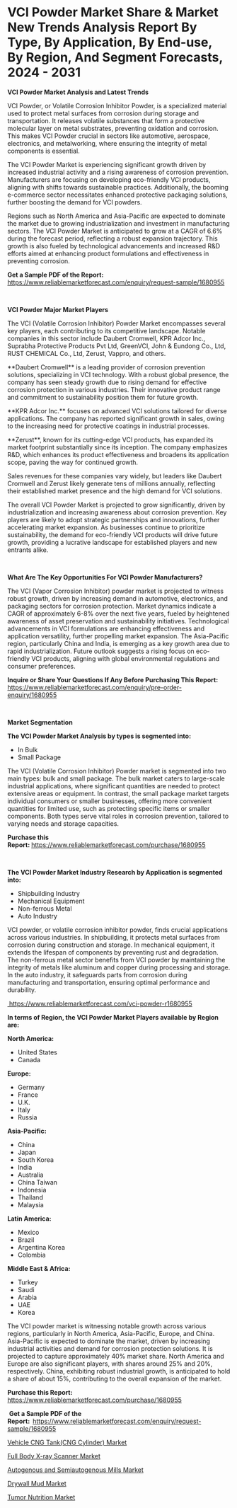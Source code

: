 <p><h1>VCI Powder Market Share & Market New Trends Analysis Report By Type, By Application, By End-use, By Region, And Segment Forecasts, 2024 - 2031</h1></p><p><strong>VCI Powder Market Analysis and Latest Trends</strong></p>
<p><p>VCI Powder, or Volatile Corrosion Inhibitor Powder, is a specialized material used to protect metal surfaces from corrosion during storage and transportation. It releases volatile substances that form a protective molecular layer on metal substrates, preventing oxidation and corrosion. This makes VCI Powder crucial in sectors like automotive, aerospace, electronics, and metalworking, where ensuring the integrity of metal components is essential.</p><p>The VCI Powder Market is experiencing significant growth driven by increased industrial activity and a rising awareness of corrosion prevention. Manufacturers are focusing on developing eco-friendly VCI products, aligning with shifts towards sustainable practices. Additionally, the booming e-commerce sector necessitates enhanced protective packaging solutions, further boosting the demand for VCI powders.</p><p>Regions such as North America and Asia-Pacific are expected to dominate the market due to growing industrialization and investment in manufacturing sectors. The VCI Powder Market is anticipated to grow at a CAGR of 6.6% during the forecast period, reflecting a robust expansion trajectory. This growth is also fueled by technological advancements and increased R&D efforts aimed at enhancing product formulations and effectiveness in preventing corrosion.</p></p>
<p><strong>Get a Sample PDF of the Report:&nbsp;</strong> <a href="https://www.reliablemarketforecast.com/enquiry/request-sample/1680955?utm_campaign=1169&utm_medium=2&utm_source=Github&utm_content=ia&utm_term=12102024&utm_id=vci-powder">https://www.reliablemarketforecast.com/enquiry/request-sample/1680955</a></p>
<p>&nbsp;</p>
<p><strong>VCI Powder Major Market Players</strong></p>
<p><p>The VCI (Volatile Corrosion Inhibitor) Powder Market encompasses several key players, each contributing to its competitive landscape. Notable companies in this sector include Daubert Cromwell, KPR Adcor Inc., Suprabha Protective Products Pvt Ltd, GreenVCI, John & Eundong Co., Ltd, RUST CHEMICAL Co., Ltd, Zerust, Vappro, and others.</p><p>**Daubert Cromwell** is a leading provider of corrosion prevention solutions, specializing in VCI technology. With a robust global presence, the company has seen steady growth due to rising demand for effective corrosion protection in various industries. Their innovative product range and commitment to sustainability position them for future growth.</p><p>**KPR Adcor Inc.** focuses on advanced VCI solutions tailored for diverse applications. The company has reported significant growth in sales, owing to the increasing need for protective coatings in industrial processes.</p><p>**Zerust**, known for its cutting-edge VCI products, has expanded its market footprint substantially since its inception. The company emphasizes R&D, which enhances its product effectiveness and broadens its application scope, paving the way for continued growth.</p><p>Sales revenues for these companies vary widely, but leaders like Daubert Cromwell and Zerust likely generate tens of millions annually, reflecting their established market presence and the high demand for VCI solutions.</p><p>The overall VCI Powder Market is projected to grow significantly, driven by industrialization and increasing awareness about corrosion prevention. Key players are likely to adopt strategic partnerships and innovations, further accelerating market expansion. As businesses continue to prioritize sustainability, the demand for eco-friendly VCI products will drive future growth, providing a lucrative landscape for established players and new entrants alike.</p></p>
<p>&nbsp;</p>
<p><strong>What Are The Key Opportunities For VCI Powder Manufacturers?</strong></p>
<p><p>The VCI (Vapor Corrosion Inhibitor) powder market is projected to witness robust growth, driven by increasing demand in automotive, electronics, and packaging sectors for corrosion protection. Market dynamics indicate a CAGR of approximately 6-8% over the next five years, fueled by heightened awareness of asset preservation and sustainability initiatives. Technological advancements in VCI formulations are enhancing effectiveness and application versatility, further propelling market expansion. The Asia-Pacific region, particularly China and India, is emerging as a key growth area due to rapid industrialization. Future outlook suggests a rising focus on eco-friendly VCI products, aligning with global environmental regulations and consumer preferences.</p></p>
<p><strong>Inquire or Share Your Questions If Any Before Purchasing This Report:</strong> <a href="https://www.reliablemarketforecast.com/enquiry/pre-order-enquiry/1680955?utm_campaign=1169&utm_medium=2&utm_source=Github&utm_content=ia&utm_term=12102024&utm_id=vci-powder">https://www.reliablemarketforecast.com/enquiry/pre-order-enquiry/1680955</a></p>
<p>&nbsp;</p>
<p><strong>Market Segmentation</strong></p>
<p><strong>The VCI Powder Market Analysis by types is segmented into:</strong></p>
<p><ul><li>In Bulk</li><li>Small Package</li></ul></p>
<p><p>The VCI (Volatile Corrosion Inhibitor) Powder market is segmented into two main types: bulk and small package. The bulk market caters to large-scale industrial applications, where significant quantities are needed to protect extensive areas or equipment. In contrast, the small package market targets individual consumers or smaller businesses, offering more convenient quantities for limited use, such as protecting specific items or smaller components. Both types serve vital roles in corrosion prevention, tailored to varying needs and storage capacities.</p></p>
<p><strong>Purchase this Report:&nbsp;</strong><a href="https://www.reliablemarketforecast.com/purchase/1680955?utm_campaign=1169&utm_medium=2&utm_source=Github&utm_content=ia&utm_term=12102024&utm_id=vci-powder">https://www.reliablemarketforecast.com/purchase/1680955</a></p>
<p>&nbsp;</p>
<p><strong>The VCI Powder Market Industry Research by Application is segmented into:</strong></p>
<p><ul><li>Shipbuilding Industry</li><li>Mechanical Equipment</li><li>Non-ferrous Metal</li><li>Auto Industry</li></ul></p>
<p><p>VCI powder, or volatile corrosion inhibitor powder, finds crucial applications across various industries. In shipbuilding, it protects metal surfaces from corrosion during construction and storage. In mechanical equipment, it extends the lifespan of components by preventing rust and degradation. The non-ferrous metal sector benefits from VCI powder by maintaining the integrity of metals like aluminum and copper during processing and storage. In the auto industry, it safeguards parts from corrosion during manufacturing and transportation, ensuring optimal performance and durability.</p></p>
<p><a href="https://www.reliablemarketforecast.com/vci-powder-r1680955?utm_campaign=1169&utm_medium=2&utm_source=Github&utm_content=ia&utm_term=12102024&utm_id=vci-powder">&nbsp;https://www.reliablemarketforecast.com/vci-powder-r1680955</a></p>
<p><strong>In terms of Region, the VCI Powder Market Players available by Region are:</strong></p>
<p>
    <p> <strong> North America: </strong>
        <ul>
            <li>United States</li>
            <li>Canada</li>
        </ul>
        </p> 
    <p> <strong> Europe: </strong>
        <ul>
            <li>Germany</li>
            <li>France</li>
            <li>U.K.</li>
            <li>Italy</li>
            <li>Russia</li>
        </ul>
        </p> 
    <p> <strong> Asia-Pacific: </strong>
        <ul>
            <li>China</li>
            <li>Japan</li>
            <li>South Korea</li>
            <li>India</li>
            <li>Australia</li>
            <li>China Taiwan</li>
            <li>Indonesia</li>
            <li>Thailand</li>
            <li>Malaysia</li>
        </ul>
        </p> 
    <p> <strong> Latin America: </strong>
        <ul>
            <li>Mexico</li>
            <li>Brazil</li>
            <li>Argentina Korea</li>
            <li>Colombia</li>
        </ul>
        </p> 
    <p> <strong> Middle East & Africa: </strong>
        <ul>
            <li>Turkey</li>
            <li>Saudi</li>
            <li>Arabia</li>
            <li>UAE</li>
            <li>Korea</li>
        </ul>
    </p>
    </p>
<p><p>The VCI powder market is witnessing notable growth across various regions, particularly in North America, Asia-Pacific, Europe, and China. Asia-Pacific is expected to dominate the market, driven by increasing industrial activities and demand for corrosion protection solutions. It is projected to capture approximately 40% market share. North America and Europe are also significant players, with shares around 25% and 20%, respectively. China, exhibiting robust industrial growth, is anticipated to hold a share of about 15%, contributing to the overall expansion of the market.</p></p>
<p><strong>Purchase this Report: </strong><a href="https://www.reliablemarketforecast.com/purchase/1680955?utm_campaign=1169&utm_medium=2&utm_source=Github&utm_content=ia&utm_term=12102024&utm_id=vci-powder">https://www.reliablemarketforecast.com/purchase/1680955</a></p>
<p>&nbsp;<strong>Get a Sample PDF of the Report:&nbsp;&nbsp;</strong><a href="https://www.reliablemarketforecast.com/enquiry/request-sample/1680955?utm_campaign=1169&utm_medium=2&utm_source=Github&utm_content=ia&utm_term=12102024&utm_id=vci-powder">https://www.reliablemarketforecast.com/enquiry/request-sample/1680955</a></p>
<p><strong></strong></p>
<p><p><a href="https://www.linkedin.com/pulse/global-vehicle-cng-tankcng-cylinder-market-trends-innovations-vcqhf?utm_campaign=1169&utm_medium=2&utm_source=Github&utm_content=ia&utm_term=12102024&utm_id=vci-powder">Vehicle CNG Tank(CNG Cylinder) Market</a></p><p><a href="https://www.linkedin.com/pulse/global-full-body-x-ray-scanner-market-focus-application-end-use-bhl0f?utm_campaign=1169&utm_medium=2&utm_source=Github&utm_content=ia&utm_term=12102024&utm_id=vci-powder">Full Body X-ray Scanner Market</a></p><p><a href="https://www.linkedin.com/pulse/autogenous-semiautogenous-mills-market-share-analysis-1sfhe?utm_campaign=1169&utm_medium=2&utm_source=Github&utm_content=ia&utm_term=12102024&utm_id=vci-powder">Autogenous and Semiautogenous Mills Market</a></p><p><a href="https://github.com/eleanore16mal/Market-Research-Report-List-1/blob/main/drywall-mud-market.md?utm_campaign=1169&utm_medium=2&utm_source=Github&utm_content=ia&utm_term=12102024&utm_id=vci-powder">Drywall Mud Market</a></p><p><a href="https://github.com/dagmar8b15me/Market-Research-Report-List-1/blob/main/tumor-nutrition-market.md?utm_campaign=1169&utm_medium=2&utm_source=Github&utm_content=ia&utm_term=12102024&utm_id=vci-powder">Tumor Nutrition Market</a></p></p>